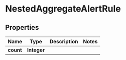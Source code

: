 

# NestedAggregateAlertRule


## Properties

Name | Type | Description | Notes
------------ | ------------- | ------------- | -------------
**count** | **Integer** |  | 




